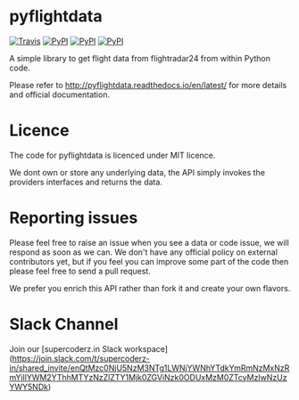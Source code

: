 pyflightdata
============

[![Travis](https://img.shields.io/travis/supercoderz/pyflightdata.svg?maxAge=2592000)](https://travis-ci.org/supercoderz/pyflightdata)
[![PyPI](https://img.shields.io/pypi/dw/pyflightdata.svg?maxAge=2592000)](https://pypi.python.org/pypi/pyflightdata)
[![PyPI](https://img.shields.io/pypi/v/pyflightdata.svg?maxAge=2592000)](https://pypi.python.org/pypi/pyflightdata)
[![PyPI](https://img.shields.io/pypi/pyversions/pyflightdata.svg?maxAge=2592000)](https://pypi.python.org/pypi/pyflightdata)

A simple library to get flight data from flightradar24 from within Python code.

Please refer to http://pyflightdata.readthedocs.io/en/latest/ for more details and official documentation.

Licence
=======

The code for pyflightdata is licenced under MIT licence.

We dont own or store any underlying data, the API simply invokes the providers interfaces and returns the data.

Reporting issues
================

Please feel free to raise an issue when you see a data or code issue, we will respond as soon as we can.
We don't have any official policy on external contributors yet, but if you feel you can improve some part of the code then please feel free to send a pull request.

We prefer you enrich this API rather than fork it and create your own flavors.

Slack Channel
=============

Join our [supercoderz.in Slack workspace] (https://join.slack.com/t/supercoderz-in/shared_invite/enQtMzc0NjU5NzM3NTg1LWNjYWNhYTdkYmRmNzMxNzRmYjllYWM2YThhMTYzNzZlZTY1Mjk0ZGViNzk0ODUxMzM0ZTcyMzIwNzUzYWY5NDk)